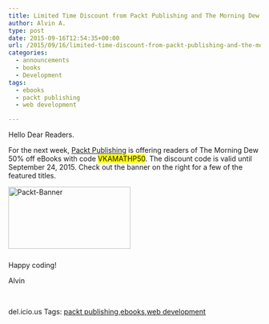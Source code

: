 ```yaml
---
title: Limited Time Discount from Packt Publishing and The Morning Dew – 50% off eBooks
author: Alvin A.
type: post
date: 2015-09-16T12:54:35+00:00
url: /2015/09/16/limited-time-discount-from-packt-publishing-and-the-morning-dew-50-off-ebooks/
categories:
  - announcements
  - books
  - Development
tags:
  - ebooks
  - packt publishing
  - web development

---
```

Hello Dear Readers.

For the next week, <a href="http://bit.ly/1KQdloJ" target="_blank">Packt Publishing</a> is offering readers of The Morning Dew 50% off eBooks with code <font style="background-color: #ffff00">VKAMATHP50</font>. The discount code is valid until September 24, 2015. Check out the banner on the right for a few of the featured titles.

<a href="http://bit.ly/1KQdloJ" target="_blank"><img loading="lazy" decoding="async" title="Packt-Banner" style="border-top: 0px; border-right: 0px; background-image: none; border-bottom: 0px; padding-top: 0px; padding-left: 0px; border-left: 0px; margin: 0px 0px 10px; display: inline; padding-right: 0px" border="0" alt="Packt-Banner" src="/wp-content/uploads/2015/09/Packt-Banner1.png" width="244" height="124" /></a>

Happy coding!

Alvin

&nbsp;

<div id="scid:0767317B-992E-4b12-91E0-4F059A8CECA8:de3c8719-fdc6-4201-9f7e-625eef9aa574" class="wlWriterEditableSmartContent" style="float: none; padding-bottom: 0px; padding-top: 0px; padding-left: 0px; margin: 0px; display: inline; padding-right: 0px">
  del.icio.us Tags: <a href="http://del.icio.us/popular/packt+publishing" rel="tag">packt publishing</a>,<a href="http://del.icio.us/popular/ebooks" rel="tag">ebooks</a>,<a href="http://del.icio.us/popular/web+development" rel="tag">web development</a>
</div>